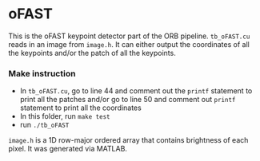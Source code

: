 # oFAST
This is the oFAST keypoint detector part of the ORB pipeline. `tb_oFAST.cu` reads in an image from `image.h`. It can either output the coordinates of all the keypoints and/or the patch of all the keypoints.

### Make instruction
* In `tb_oFAST.cu`, go to line 44 and comment out the `printf` statement to print all the patches and/or go to line 50 and comment out `printf` statement to print all the coordinates
* In this folder, run `make test`
* run `./tb_oFAST`


`image.h` is a 1D row-major ordered array that contains brightness of each pixel. It was generated via MATLAB.
